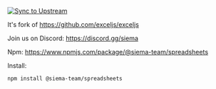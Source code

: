 [![Sync to Upstream](https://github.com/SiemaTeam/spreadsheets/actions/workflows/sync.yml/badge.svg)](https://github.com/SiemaTeam/spreadsheets/actions/workflows/sync.yml)

It's fork of https://github.com/exceljs/exceljs

Join us on Discord: https://discord.gg/siema

Npm: https://www.npmjs.com/package/@siema-team/spreadsheets

Install:
```
npm install @siema-team/spreadsheets
```




